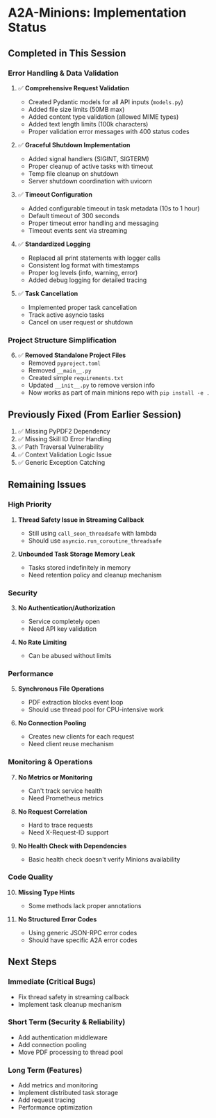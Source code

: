# A2A-Minions: Implementation Status

## Completed in This Session

### Error Handling & Data Validation
1. ✅ **Comprehensive Request Validation**
   - Created Pydantic models for all API inputs (`models.py`)
   - Added file size limits (50MB max)
   - Added content type validation (allowed MIME types)
   - Added text length limits (100k characters)
   - Proper validation error messages with 400 status codes

2. ✅ **Graceful Shutdown Implementation**
   - Added signal handlers (SIGINT, SIGTERM)
   - Proper cleanup of active tasks with timeout
   - Temp file cleanup on shutdown
   - Server shutdown coordination with uvicorn

3. ✅ **Timeout Configuration**
   - Added configurable timeout in task metadata (10s to 1 hour)
   - Default timeout of 300 seconds
   - Proper timeout error handling and messaging
   - Timeout events sent via streaming

4. ✅ **Standardized Logging**
   - Replaced all print statements with logger calls
   - Consistent log format with timestamps
   - Proper log levels (info, warning, error)
   - Added debug logging for detailed tracing

5. ✅ **Task Cancellation**
   - Implemented proper task cancellation
   - Track active asyncio tasks
   - Cancel on user request or shutdown

### Project Structure Simplification
6. ✅ **Removed Standalone Project Files**
   - Removed `pyproject.toml`
   - Removed `__main__.py`
   - Created simple `requirements.txt`
   - Updated `__init__.py` to remove version info
   - Now works as part of main minions repo with `pip install -e .`

## Previously Fixed (From Earlier Session)

1. ✅ Missing PyPDF2 Dependency
2. ✅ Missing Skill ID Error Handling  
3. ✅ Path Traversal Vulnerability
4. ✅ Context Validation Logic Issue
5. ✅ Generic Exception Catching

## Remaining Issues

### High Priority
1. **Thread Safety Issue in Streaming Callback**
   - Still using `call_soon_threadsafe` with lambda
   - Should use `asyncio.run_coroutine_threadsafe`

2. **Unbounded Task Storage Memory Leak**
   - Tasks stored indefinitely in memory
   - Need retention policy and cleanup mechanism

### Security
3. **No Authentication/Authorization**
   - Service completely open
   - Need API key validation

4. **No Rate Limiting**
   - Can be abused without limits

### Performance
5. **Synchronous File Operations** 
   - PDF extraction blocks event loop
   - Should use thread pool for CPU-intensive work

6. **No Connection Pooling**
   - Creates new clients for each request
   - Need client reuse mechanism

### Monitoring & Operations
7. **No Metrics or Monitoring**
   - Can't track service health
   - Need Prometheus metrics

8. **No Request Correlation**
   - Hard to trace requests
   - Need X-Request-ID support

9. **No Health Check with Dependencies**
   - Basic health check doesn't verify Minions availability

### Code Quality
10. **Missing Type Hints**
    - Some methods lack proper annotations

11. **No Structured Error Codes**
    - Using generic JSON-RPC error codes
    - Should have specific A2A error codes

## Next Steps

### Immediate (Critical Bugs)
- Fix thread safety in streaming callback
- Implement task cleanup mechanism

### Short Term (Security & Reliability)
- Add authentication middleware
- Add connection pooling
- Move PDF processing to thread pool

### Long Term (Features)
- Add metrics and monitoring
- Implement distributed task storage
- Add request tracing
- Performance optimization